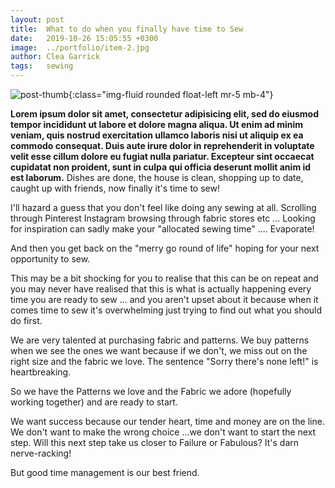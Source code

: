```yaml
---
layout: post
title:  What to do when you finally have time to Sew
date:   2019-10-26 15:05:55 +0300
image:  ../portfolio/item-2.jpg
author: Clea Garrick
tags:   sewing
---
```

![post-thumb]({{site.baseurl}}/assets/images/blog/post-1.jpg){:class="img-fluid rounded float-left mr-5 mb-4"}

**Lorem ipsum dolor sit amet, consectetur adipisicing elit, sed do eiusmod tempor incididunt ut labore et dolore magna aliqua. Ut enim ad minim veniam, quis nostrud exercitation ullamco laboris nisi ut aliquip ex ea commodo consequat. Duis aute irure dolor in reprehenderit in voluptate velit esse cillum dolore eu fugiat nulla pariatur. Excepteur sint occaecat cupidatat non proident, sunt in culpa qui officia deserunt mollit anim id est laborum.**
Dishes are done, the house is clean, shopping up to date, caught up with friends, now finally it's time to sew!

I'll hazard a guess that you don't feel like doing any sewing at all.
Scrolling through Pinterest Instagram browsing through fabric stores etc ...
Looking for inspiration can sadly make your "allocated sewing time" .... Evaporate!

And then you get back on the "merry go round of life" hoping for your next opportunity to sew.

This may be a bit shocking for you to realise that this can be on repeat and you may never have realised that this is what is actually happening every time you are ready to sew ... and you aren't upset about it because when it comes time to sew it's overwhelming just trying to find out what you should do first.

We are very talented at purchasing fabric and patterns. We buy patterns when we see the ones we want because if we don't, we miss out on the right size and the fabric we love. The sentence "Sorry there's none left!" is heartbreaking.

So we have the Patterns we love and the Fabric we adore (hopefully working together) and are ready to start.

We want success because our tender heart, time and money are on the line. We don't want to make the wrong choice …we don't want to start the next step. Will this next step take us closer to Failure or Fabulous? It's darn nerve-racking!

But good time management is our best friend.

